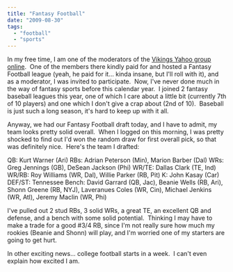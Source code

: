 ```yaml
---
title: "Fantasy Football"
date: "2009-08-30"
tags:
  - "football"
  - "sports"
---
```


In my free time, I am one of the moderators of the [Vikings Yahoo group online](http://sports.groups.yahoo.com/group/vikings/).  One of the members there kindly paid for and hosted a Fantasy Football league (yeah, he paid for it... kinda insane, but I'll roll with it), and as a moderator, I was invited to participate.  Now, I've never done much in the way of fantasy sports before this calendar year.  I joined 2 fantasy baseball leagues this year, one of which I care about a little bit (currently 7th of 10 players) and one which I don't give a crap about (2nd of 10).  Baseball is just such a long season, it's hard to keep up with it all.

Anyway, we had our Fantasy Football draft today, and I have to admit, my team looks pretty solid overall.  When I logged on this morning, I was pretty shocked to find out I'd won the random draw for first overall pick, so that was definitely nice.  Here's the team I drafted:

QB: Kurt Warner (Ari) RBs: Adrian Peterson (Min), Marion Barber (Dal) WRs: Greg Jennings (GB), DeSean Jackson (Phi) WR/TE: Dallas Clark (TE, Ind) WR/RB: Roy Williams (WR, Dal), Willie Parker (RB, Pit) K: John Kasay (Car) DEF/ST: Tennessee Bench: David Garrard (QB, Jac), Beanie Wells (RB, Ari), Shonn Greene (RB, NYJ), Laveranues Coles (WR, Cin), Michael Jenkins (WR, Atl), Jeremy Maclin (WR, Phi)

I've pulled out 2 stud RBs, 3 solid WRs, a great TE, an excellent QB and defense, and a bench with some solid potential.  Thinking I may have to make a trade for a good #3/4 RB, since I'm not really sure how much my rookies (Beanie and Shonn) will play, and I'm worried one of my starters are going to get hurt.

In other exciting news... college football starts in a week.  I can't even explain how excited I am.
